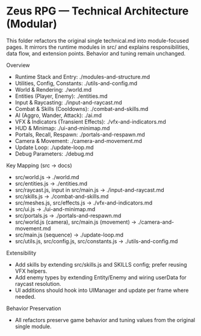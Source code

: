 # Zeus RPG — Technical Architecture (Modular)

This folder refactors the original single technical.md into module-focused pages. It mirrors the runtime modules in src/ and explains responsibilities, data flow, and extension points. Behavior and tuning remain unchanged.

Overview
- Runtime Stack and Entry: ./modules-and-structure.md
- Utilities, Config, Constants: ./utils-and-config.md
- World & Rendering: ./world.md
- Entities (Player, Enemy): ./entities.md
- Input & Raycasting: ./input-and-raycast.md
- Combat & Skills (Cooldowns): ./combat-and-skills.md
- AI (Aggro, Wander, Attack): ./ai.md
- VFX & Indicators (Transient Effects): ./vfx-and-indicators.md
- HUD & Minimap: ./ui-and-minimap.md
- Portals, Recall, Respawn: ./portals-and-respawn.md
- Camera & Movement: ./camera-and-movement.md
- Update Loop: ./update-loop.md
- Debug Parameters: ./debug.md

Key Mapping (src -> docs)
- src/world.js -> ./world.md
- src/entities.js -> ./entities.md
- src/raycast.js, input in src/main.js -> ./input-and-raycast.md
- src/skills.js -> ./combat-and-skills.md
- src/meshes.js, src/effects.js -> ./vfx-and-indicators.md
- src/ui.js -> ./ui-and-minimap.md
- src/portals.js -> ./portals-and-respawn.md
- src/world.js (camera), src/main.js (movement) -> ./camera-and-movement.md
- src/main.js (sequence) -> ./update-loop.md
- src/utils.js, src/config.js, src/constants.js -> ./utils-and-config.md

Extensibility
- Add skills by extending src/skills.js and SKILLS config; prefer reusing VFX helpers.
- Add enemy types by extending Entity/Enemy and wiring userData for raycast resolution.
- UI additions should hook into UIManager and update per frame where needed.

Behavior Preservation
- All refactors preserve game behavior and tuning values from the original single module.
